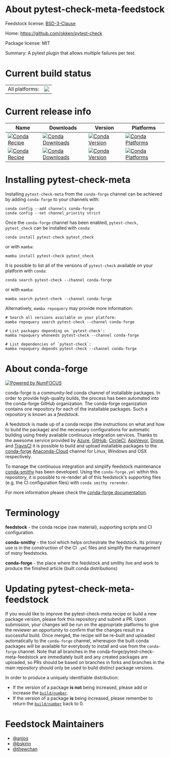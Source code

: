 About pytest-check-meta-feedstock
=================================

Feedstock license: [BSD-3-Clause](https://github.com/conda-forge/pytest_check-feedstock/blob/main/LICENSE.txt)

Home: https://github.com/okken/pytest-check

Package license: MIT

Summary: A pytest plugin that allows multiple failures per test.

Current build status
====================


<table><tr><td>All platforms:</td>
    <td>
      <a href="https://dev.azure.com/conda-forge/feedstock-builds/_build/latest?definitionId=15258&branchName=main">
        <img src="https://dev.azure.com/conda-forge/feedstock-builds/_apis/build/status/pytest_check-feedstock?branchName=main">
      </a>
    </td>
  </tr>
</table>

Current release info
====================

| Name | Downloads | Version | Platforms |
| --- | --- | --- | --- |
| [![Conda Recipe](https://img.shields.io/badge/recipe-pytest--check-green.svg)](https://anaconda.org/conda-forge/pytest-check) | [![Conda Downloads](https://img.shields.io/conda/dn/conda-forge/pytest-check.svg)](https://anaconda.org/conda-forge/pytest-check) | [![Conda Version](https://img.shields.io/conda/vn/conda-forge/pytest-check.svg)](https://anaconda.org/conda-forge/pytest-check) | [![Conda Platforms](https://img.shields.io/conda/pn/conda-forge/pytest-check.svg)](https://anaconda.org/conda-forge/pytest-check) |
| [![Conda Recipe](https://img.shields.io/badge/recipe-pytest_check-green.svg)](https://anaconda.org/conda-forge/pytest_check) | [![Conda Downloads](https://img.shields.io/conda/dn/conda-forge/pytest_check.svg)](https://anaconda.org/conda-forge/pytest_check) | [![Conda Version](https://img.shields.io/conda/vn/conda-forge/pytest_check.svg)](https://anaconda.org/conda-forge/pytest_check) | [![Conda Platforms](https://img.shields.io/conda/pn/conda-forge/pytest_check.svg)](https://anaconda.org/conda-forge/pytest_check) |

Installing pytest-check-meta
============================

Installing `pytest-check-meta` from the `conda-forge` channel can be achieved by adding `conda-forge` to your channels with:

```
conda config --add channels conda-forge
conda config --set channel_priority strict
```

Once the `conda-forge` channel has been enabled, `pytest-check, pytest_check` can be installed with `conda`:

```
conda install pytest-check pytest_check
```

or with `mamba`:

```
mamba install pytest-check pytest_check
```

It is possible to list all of the versions of `pytest-check` available on your platform with `conda`:

```
conda search pytest-check --channel conda-forge
```

or with `mamba`:

```
mamba search pytest-check --channel conda-forge
```

Alternatively, `mamba repoquery` may provide more information:

```
# Search all versions available on your platform:
mamba repoquery search pytest-check --channel conda-forge

# List packages depending on `pytest-check`:
mamba repoquery whoneeds pytest-check --channel conda-forge

# List dependencies of `pytest-check`:
mamba repoquery depends pytest-check --channel conda-forge
```


About conda-forge
=================

[![Powered by
NumFOCUS](https://img.shields.io/badge/powered%20by-NumFOCUS-orange.svg?style=flat&colorA=E1523D&colorB=007D8A)](https://numfocus.org)

conda-forge is a community-led conda channel of installable packages.
In order to provide high-quality builds, the process has been automated into the
conda-forge GitHub organization. The conda-forge organization contains one repository
for each of the installable packages. Such a repository is known as a *feedstock*.

A feedstock is made up of a conda recipe (the instructions on what and how to build
the package) and the necessary configurations for automatic building using freely
available continuous integration services. Thanks to the awesome service provided by
[Azure](https://azure.microsoft.com/en-us/services/devops/), [GitHub](https://github.com/),
[CircleCI](https://circleci.com/), [AppVeyor](https://www.appveyor.com/),
[Drone](https://cloud.drone.io/welcome), and [TravisCI](https://travis-ci.com/)
it is possible to build and upload installable packages to the
[conda-forge](https://anaconda.org/conda-forge) [Anaconda-Cloud](https://anaconda.org/)
channel for Linux, Windows and OSX respectively.

To manage the continuous integration and simplify feedstock maintenance
[conda-smithy](https://github.com/conda-forge/conda-smithy) has been developed.
Using the ``conda-forge.yml`` within this repository, it is possible to re-render all of
this feedstock's supporting files (e.g. the CI configuration files) with ``conda smithy rerender``.

For more information please check the [conda-forge documentation](https://conda-forge.org/docs/).

Terminology
===========

**feedstock** - the conda recipe (raw material), supporting scripts and CI configuration.

**conda-smithy** - the tool which helps orchestrate the feedstock.
                   Its primary use is in the construction of the CI ``.yml`` files
                   and simplify the management of *many* feedstocks.

**conda-forge** - the place where the feedstock and smithy live and work to
                  produce the finished article (built conda distributions)


Updating pytest-check-meta-feedstock
====================================

If you would like to improve the pytest-check-meta recipe or build a new
package version, please fork this repository and submit a PR. Upon submission,
your changes will be run on the appropriate platforms to give the reviewer an
opportunity to confirm that the changes result in a successful build. Once
merged, the recipe will be re-built and uploaded automatically to the
`conda-forge` channel, whereupon the built conda packages will be available for
everybody to install and use from the `conda-forge` channel.
Note that all branches in the conda-forge/pytest-check-meta-feedstock are
immediately built and any created packages are uploaded, so PRs should be based
on branches in forks and branches in the main repository should only be used to
build distinct package versions.

In order to produce a uniquely identifiable distribution:
 * If the version of a package **is not** being increased, please add or increase
   the [``build/number``](https://docs.conda.io/projects/conda-build/en/latest/resources/define-metadata.html#build-number-and-string).
 * If the version of a package **is** being increased, please remember to return
   the [``build/number``](https://docs.conda.io/projects/conda-build/en/latest/resources/define-metadata.html#build-number-and-string)
   back to 0.

Feedstock Maintainers
=====================

* [@anjos](https://github.com/anjos/)
* [@bskinn](https://github.com/bskinn/)
* [@thewchan](https://github.com/thewchan/)

